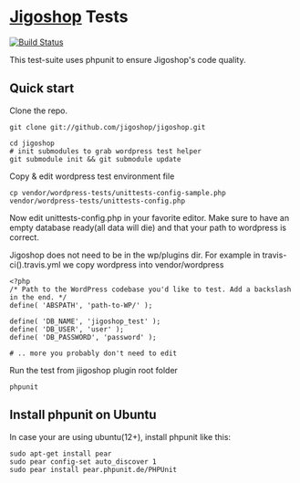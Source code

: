 [Jigoshop](http://jigoshop.com) Tests
=================

[![Build Status](https://secure.travis-ci.org/chriscct7clone/jigoshop.png?branch=master)](http://travis-ci.org/chriscct7clone/jigoshop)

This test-suite uses phpunit to ensure Jigoshop's code quality.

Quick start
-----------

Clone the repo.

    git clone git://github.com/jigoshop/jigoshop.git

    cd jigoshop
    # init submodules to grab wordpress test helper
    git submodule init && git submodule update


Copy & edit wordpress test environment file

    cp vendor/wordpress-tests/unittests-config-sample.php vendor/wordpress-tests/unittests-config.php

Now edit unittests-config.php in your favorite editor. Make sure to have an empty database ready(all data will die) and
that your path to wordpress is correct.

Jigoshop does not need to be in the wp/plugins dir. For example in travis-ci().travis.yml we copy wordpress into vendor/wordpress

    <?php
    /* Path to the WordPress codebase you'd like to test. Add a backslash in the end. */
    define( 'ABSPATH', 'path-to-WP/' );

    define( 'DB_NAME', 'jigoshop_test' );
    define( 'DB_USER', 'user' );
    define( 'DB_PASSWORD', 'password' );

    # .. more you probably don't need to edit


Run the test from jiigoshop plugin root folder

    phpunit


Install phpunit on Ubuntu
-----------

In case your are using ubuntu(12+), install phpunit like this:

    sudo apt-get install pear
    sudo pear config-set auto_discover 1
    sudo pear install pear.phpunit.de/PHPUnit
